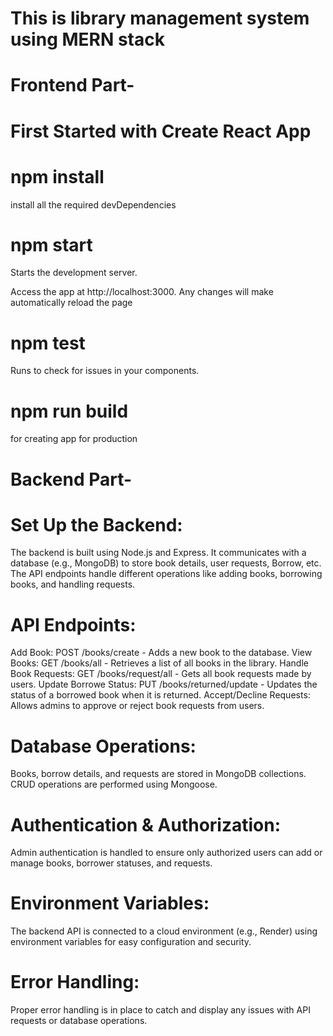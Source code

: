 # This is library management system using MERN stack

# Frontend Part-

# First Started with Create React App

# npm install
install all the required devDependencies

# npm start
Starts the development server.

Access the app at http://localhost:3000.
Any changes will make automatically reload the page

# npm test
Runs to check for issues in your components.

# npm run build
for creating app for production

# Backend Part-

# Set Up the Backend:
The backend is built using Node.js and Express.
It communicates with a database (e.g., MongoDB) to store book details, user requests, Borrow, etc.
The API endpoints handle different operations like adding books, borrowing books, and handling requests.

# API Endpoints:
Add Book: POST /books/create - Adds a new book to the database.
View Books: GET /books/all - Retrieves a list of all books in the library.
Handle Book Requests: GET /books/request/all - Gets all book requests made by users.
Update Borrowe Status: PUT /books/returned/update - Updates the status of a borrowed book when it is returned.
Accept/Decline Requests: Allows admins to approve or reject book requests from users.

# Database Operations:
Books, borrow details, and requests are stored in MongoDB collections.
CRUD operations are performed using Mongoose.

# Authentication & Authorization:
Admin authentication is handled to ensure only authorized users can add or manage books, borrower statuses, and requests.

# Environment Variables:
The backend API is connected to a cloud environment (e.g., Render) using environment variables for easy configuration and security.

# Error Handling:
Proper error handling is in place to catch and display any issues with API requests or database operations.



